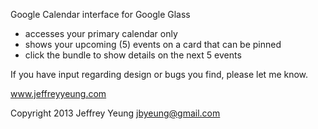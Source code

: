Google Calendar interface for Google Glass

- accesses your primary calendar only
- shows your upcoming (5) events on a card that can be pinned
- click the bundle to show details on the next 5 events


If you have input regarding design or bugs you find, please let me know.


www.jeffreyyeung.com


Copyright 2013 Jeffrey Yeung jbyeung@gmail.com